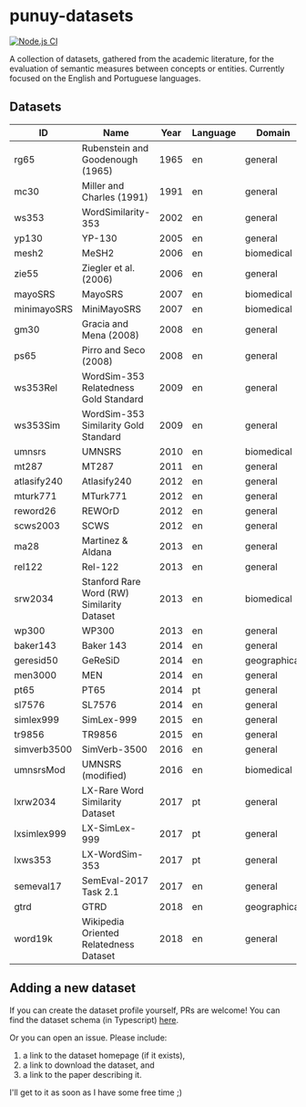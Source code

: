 # punuy-datasets

[![Node.js CI](https://github.com/andrefs/punuy-datasets/actions/workflows/node.js.yml/badge.svg)](https://github.com/andrefs/punuy-datasets/actions/workflows/node.js.yml)

A collection of datasets, gathered from the academic literature, for the evaluation of semantic measures between concepts or entities. Currently focused on the English and Portuguese languages.

## Datasets

<!-- datasets-section-start -->
<!-- Automatically generated by ./src/scripts/update-readme.ts -->

| ID | Name | Year | Language | Domain | Sim/Rel | Reference | Website | 
| --- | --- | --- | --- | --- | --- |--- | --- |  
| rg65 | Rubenstein and Goodenough (1965) | 1965 | en | general | sim | [link](https://dl.acm.org/doi/pdf/10.1145/365628.365657) | [link](https://dl.acm.org/doi/pdf/10.1145/365628.365657) | 
| mc30 | Miller and Charles (1991) | 1991 | en | general | sim | [link](https://sci-hub.se/https://doi.org/10.1080/01690969108406936) |  | 
| ws353 | WordSimilarity-353 | 2002 | en | general | sim | [link](https://www.cs.tau.ac.il/~ruppin/p116-finkelstein.pdf) | [link](https://www.cs.technion.ac.il/~gabr/resources/data/wordsim353/) | 
| yp130 | YP-130 | 2005 | en | general | sim | [link](http://david.wardpowers.info/Research/AI/papers/200601-GWC-VerbSimWN.pdf) |  | 
| mesh2 | MeSH2 | 2006 | en | biomedical | sim | [link](https://users.uop.gr/~praftop/papers/pdf/wms06-PVHR.pdf) | [link](https://www.intelligence.tuc.gr/similarity/datasets.php) | 
| zie55 | Ziegler et al. (2006) | 2006 | en | general | rel | [link](https://web.archive.org/web/20070824183036id_/http://www.informatik.uni-freiburg.de/~ksimon/papers/CIKM-06-Proximity.pdf) |  | 
| mayoSRS | MayoSRS | 2007 | en | biomedical | rel | [link](https://www.sciencedirect.com/science/article/pii/S1532046406000645?via%3Dihub) | [link](https://conservancy.umn.edu/handle/11299/196265) | 
| minimayoSRS | MiniMayoSRS | 2007 | en | biomedical | rel | [link](https://www.sciencedirect.com/science/article/pii/S1532046406000645?via%3Dihub) | [link](https://conservancy.umn.edu/handle/11299/196265) | 
| gm30 | Gracia and Mena (2008) | 2008 | en | general | rel | [link](https://oa.upm.es/6549/1/Web-based_Measure.pdf) |  | 
| ps65 | Pirro and Seco (2008) | 2008 | en | general | sim | [link](https://dl.acm.org/doi/abs/10.1007/978-3-540-88873-4_25) |  | 
| ws353Rel | WordSim-353 Relatedness Gold Standard | 2009 | en | general | rel | [link](https://aclanthology.org/N09-1003.pdf) | [link](http://alfonseca.org/eng/research/wordsim353.html) | 
| ws353Sim | WordSim-353 Similarity Gold Standard | 2009 | en | general | sim | [link](https://aclanthology.org/N09-1003.pdf) | [link](http://alfonseca.org/eng/research/wordsim353.html) | 
| umnsrs | UMNSRS | 2010 | en | biomedical | rel/sim | [link](https://www.ncbi.nlm.nih.gov/pmc/articles/PMC3041430/pdf/amia-2010_sympproc_0572.pdf) | [link](https://conservancy.umn.edu/handle/11299/196265) | 
| mt287 | MT287 | 2011 | en | general | rel | [link](http://www.kiraradinsky.com/files/Radinsky-TemporalSemantics.pdf) | [link](http://www.kiraradinsky.com/Datasets.html) | 
| atlasify240 | Atlasify240 | 2012 | en | general | rel | [link](https://www.brenthecht.com/papers/bhecht_sigir2012_ExpSpatialization_SRplusE.pdf) | [link](https://users.cs.northwestern.edu/~ddowney/data_code.html) | 
| mturk771 | MTurk771 | 2012 | en | general | rel | [link](https://www-ai.cs.tu-dortmund.de/LEHRE/FACHPROJEKT/WS1213/WordCorrelations.pdf) | [link](http://www2.mta.ac.il/~gideon/datasets/mturk_771.html) | 
| reword26 | REWOrD | 2012 | en | general | rel | [link](https://cdn.aaai.org/ojs/8107/8107-13-11634-1-2-20201228.pdf) | [link](https://relwod.wordpress.com/datasets/) | 
| scws2003 | SCWS | 2012 | en | general | rel | [link](https://aclanthology.org/P12-1092.pdf) | [link](https://ai.stanford.edu/~ehhuang/) | 
| ma28 | Martinez & Aldana | 2013 | en | general | sim | [link](https://hal.science/hal-01628399/file/article.pdf) | [link](https://hal.science/hal-01628399/file/article.pdf) | 
| rel122 | Rel-122 | 2013 | en | general | rel | [link](https://www.cs.ucf.edu/~seansz/publications/acl2013-szumlanski.pdf) | [link](https://www.cs.ucf.edu/~seansz/rel-122/) | 
| srw2034 | Stanford Rare Word (RW) Similarity Dataset | 2013 | en | biomedical | sim | [link](https://nlp.stanford.edu/~lmthang/data/papers/conll13_morpho.pdf) | [link](https://nlp.stanford.edu/~lmthang/morphoNLM/) | 
| wp300 | WP300 | 2013 | en | general | sim | [link](https://www.microsoft.com/en-us/research/wp-content/uploads/2016/02/CIKM841-Li.pdf) | [link](http://adapt.seiee.sjtu.edu.cn/similarity/) | 
| baker143 | Baker 143 | 2014 | en | general | sim | [link](https://aclanthology.org/D14-1034.pdf) | [link](https://github.com/sb895/verb-similarity-dataset) | 
| geresid50 | GeReSiD | 2014 | en | geographical | rel/sim | [link](https://www.academia.edu/download/45239000/1402.3371.pdf) | [link](https://github.com/ucd-spatial/Datasets/tree/master/geresid-geo_relatedness_similarity_dataset) | 
| men3000 | MEN | 2014 | en | general | rel | [link](https://core.ac.uk/download/pdf/35317232.pdf) | [link](https://staff.fnwi.uva.nl/e.bruni/MEN) | 
| pt65 | PT65 | 2014 | pt | general | rel | [link](https://core.ac.uk/reader/217894830) | [link](http://www.inf.pucrs.br/linatural/wikimodels/similarity.html) | 
| sl7576 | SL7576 | 2014 | en | general | sim | [link](https://aclanthology.org/P14-1068.pdf) | [link](https://sites.google.com/view/carinasilberer) | 
| simlex999 | SimLex-999 | 2015 | en | general | sim | [link](https://aclanthology.org/J15-4004.pdf) | [link](https://fh295.github.io/simlex.html) | 
| tr9856 | TR9856 | 2015 | en | general | rel | [link](https://aclanthology.org/P15-2069.pdf) | [link](https://developer.ibm.com/exchanges/data/all/multi-word-term-relatedness-benchmark/) | 
| simverb3500 | SimVerb-3500 | 2016 | en | general | sim | [link](https://aclanthology.org/D16-1235.pdf) | [link](https://www.repository.cam.ac.uk/items/8a568201-0fa4-4e54-81b1-f920102492ea) | 
| umnsrsMod | UMNSRS (modified) | 2016 | en | biomedical | rel/sim | [link](https://academic.oup.com/bioinformatics/article/32/23/3635/2525643) | [link](https://conservancy.umn.edu/handle/11299/196265) | 
| lxrw2034 | LX-Rare Word Similarity Dataset | 2017 | pt | general | sim | [link](https://www.grupocole.org/cole/library/ps/QueCarRodGarSilCorRenPerCamBra2017a.pdf) | [link](https://portulanclarin.net/repository/browse/lx-rare-word-similarity-dataset/f8dd0332e6d911e6a2aa782bcb074135a226cf379cf746a8976dd3420f5a2813/) | 
| lxsimlex999 | LX-SimLex-999 | 2017 | pt | general | sim | [link](https://www.grupocole.org/cole/library/ps/QueCarRodGarSilCorRenPerCamBra2017a.pdf) | [link](https://portulanclarin.net/repository/browse/lx-simlex-999/4ab1ea58e6d311e6a2aa782bcb0741351e920e18429e4d3e9d229a58030812fe/) | 
| lxws353 | LX-WordSim-353 | 2017 | pt | general | rel | [link](https://www.grupocole.org/cole/library/ps/QueCarRodGarSilCorRenPerCamBra2017a.pdf) | [link](https://portulanclarin.net/repository/browse/lx-wordsim-353/c4e08b72e6dd11e6a2aa782bcb074135a5ac38ba70a14fb3adbd5782b21dacb0/) | 
| semeval17 | SemEval-2017 Task 2.1 | 2017 | en | general | sim | [link](https://aclanthology.org/S17-2002.pdf) | [link](https://alt.qcri.org/semeval2017/task2/) | 
| gtrd | GTRD | 2018 | en | geographical | rel | [link](https://pdfs.semanticscholar.org/f8f1/b82386147b6a9142b2cff2dc662a3e614d80.pdf) | [link](https://github.com/czgbjy/GTRD) | 
| word19k | Wikipedia Oriented Relatedness Dataset | 2018 | en | general | rel | [link](https://aclanthology.org/L18-1408.pdf) | [link](https://developer.ibm.com/exchanges/data/all/wikipedia-oriented-relatedness/) | 

<!-- datasets-section-end -->



















## Adding a new dataset

If you can create the dataset profile yourself, PRs are welcome!
You can find the dataset schema (in Typescript) [here](./src/lib/types.ts).

Or you can open an issue. Please include:

1. a link to the dataset homepage (if it exists), 
1. a link to download the dataset, and
1. a link to the paper describing it.

I'll get to it as soon as I have some free time ;)
